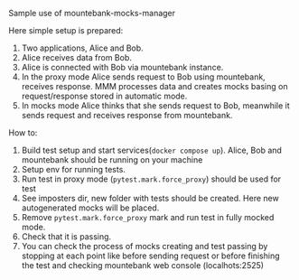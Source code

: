 Sample use of mountebank-mocks-manager

Here simple setup is prepared:

1. Two applications, Alice and Bob. 
2. Alice receives data from Bob.
3. Alice is connected with Bob via mountebank instance.
4. In the proxy mode Alice sends request to Bob using mountebank, receives response. MMM processes data and creates mocks basing on request/response stored in automatic mode.
5. In mocks mode Alice thinks that she sends request to Bob, meanwhile it sends request and receives response from mountebank.

How to:

1. Build test setup and start services(`docker compose up`). Alice, Bob and mountebank should be running on your machine
2. Setup env for running tests.
3. Run test in proxy mode (`pytest.mark.force_proxy`) should be used for test
4. See imposters dir, new folder with tests should be created. Here new autogenerated mocks will be placed.
5. Remove `pytest.mark.force_proxy` mark and run test in fully mocked mode.
6. Check that it is passing.
7. You can check the process of mocks creating and test passing by stopping at each point like before sending request or before finishing the test and checking mountebank web console (localhots:2525)
